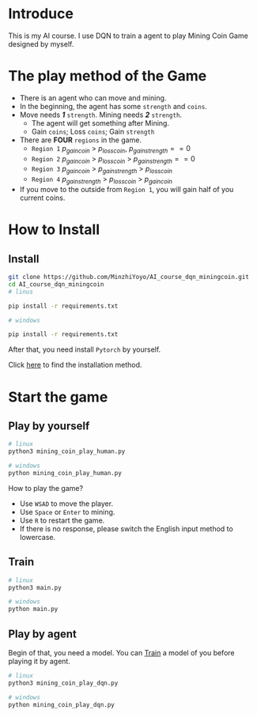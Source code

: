 # Introduce

This is my AI course. I use DQN to train a agent to play Mining Coin Game designed by myself.

# The play method of the Game

- There is an agent who can move and mining.
- In the beginning, the agent has some `strength` and `coins`.
- Move needs ***1*** `strength`. Mining needs ***2*** `strength`.
  - The agent will get something after Mining.
  - Gain `coins`; Loss `coins`; Gain `strength`
- There are **FOUR** `regions` in the game.
    - `Region 1` $p_{gain coin}$ > $p_{loss coin}$, $p_{gain strength}==0$
    - `Region 2` $p_{gain coin}$ > $p_{loss coin}$ > $p_{gain strength}==0$
    - `Region 3` $p_{gain coin}$ > $p_{gain strength}$ > $p_{loss coin}$
    - `Region 4` $p_{gain strength}$ > $p_{loss coin}$ > $p_{gain coin}$
- If you move to the outside from `Region 1`, you will gain half of you current coins.

# How to Install

## Install

```bash
git clone https://github.com/MinzhiYoyo/AI_course_dqn_miningcoin.git
cd AI_course_dqn_miningcoin
# linus

pip install -r requirements.txt

# windows

pip install -r requirements.txt

```

After that, you need install `Pytorch` by yourself.

Click [here](https://pytorch.org/) to find the installation method.

# Start the game

## Play by yourself
    
```bash
# linux
python3 mining_coin_play_human.py

# windows
python mining_coin_play_human.py
```

How to play the game?

- Use `WSAD` to move the player.
- Use `Space` or `Enter` to mining.
- Use `R` to restart the game.
- If there is no response, please switch the English input method to lowercase.

## Train

```bash
# linux
python3 main.py

# windows
python main.py
```

## Play by agent

Begin of that, you need a model. You can [Train](#Train) a model of you before playing it by agent.

```bash
# linux
python3 mining_coin_play_dqn.py

# windows
python mining_coin_play_dqn.py
```

